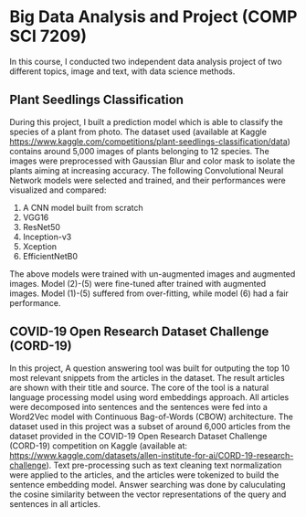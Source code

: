 # Big Data Analysis and Project (COMP SCI 7209)

In this course, I conducted two independent data analysis project of two different topics, image and text, with data science methods.

## Plant Seedlings Classification

During this project, I built a prediction model which is able to classify the species of a plant from photo. The dataset used (available at Kaggle https://www.kaggle.com/competitions/plant-seedlings-classification/data) contains around 5,000 images of plants belonging to 12 species. The images were preprocessed with Gaussian Blur and color mask to isolate the plants aiming at increasing accuracy. The following Convolutional Neural Network models were selected and trained, and their performances were visualized and compared: 

1. A CNN model built from scratch 
2. VGG16
3. ResNet50
4. Inception-v3
5. Xception 
6. EfficientNetB0
 
The above models were trained with un-augmented images and augmented images. Model (2)-(5) were fine-tuned after trained with augmented images. Model (1)-(5) suffered from over-fitting, while model (6) had a fair performance. 


## COVID-19 Open Research Dataset Challenge (CORD-19)

In this project, A question answering tool was built for outputing the top 10 most relevant snippets from the articles in the dataset. The result articles are shown with their title and source. The core of the tool is a natural language processing model using word embeddings approach. All articles were decomposed into sentences and the sentences were fed into a Word2Vec model with Continuous Bag-of-Words (CBOW) architecture. The dataset used in this project was a subset of around 6,000 articles from the dataset provided in the COVID-19 Open Research Dataset Challenge (CORD-19) competition on Kaggle (available at: https://www.kaggle.com/datasets/allen-institute-for-ai/CORD-19-research-challenge). Text pre-processing such as text cleaning text normalization were applied to the articles, and the articles were tokenized to build the sentence embedding model. Answer searching was done by caluculating the cosine similarity between the vector representations of the query and sentences in all articles. 

